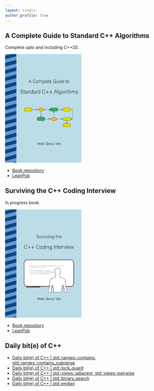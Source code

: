 ```yaml
---
layout: single
author_profile: true
---
```


## A Complete Guide to Standard C++ Algorithms

Complete upto and including C++20.

[<img src="assets/images/book_algorithms_cover.png" width="50%">](https://leanpub.com/cpp-algorithms-guide)

- [Book repository](https://github.com/HappyCerberus/book-cpp-algorithms)
- [LeanPub](https://leanpub.com/cpp-algorithms-guide)

## Surviving the C++ Coding Interview

In progress book.

[<img src="assets/images/book_coding_interview_cover.png" width="50%">](https://leanpub.com/cpp-coding-interview)

- [Book repository](https://leanpub.com/cpp-coding-interview)
- [LeanPub](https://leanpub.com/cpp-coding-interview)

## Daily bit(e) of C++

<ul>
<!-- SUBSTACK:START --><li><a href="https://medium.com/@simontoth/daily-bit-e-of-c-std-ranges-contains-std-ranges-contains-subrange-2537369173e4?source=rss-1e1de1006a93------2">Daily bit&lpar;e&rpar; of C++ | std::ranges::contains, std::ranges::contains_subrange</a></li><li><a href="https://medium.com/@simontoth/daily-bit-e-of-c-std-lock-guard-154750c6c1ad?source=rss-1e1de1006a93------2">Daily bit&lpar;e&rpar; of C++ | std::lock_guard</a></li><li><a href="https://medium.com/@simontoth/daily-bit-e-of-c-std-views-adjacent-std-views-pairwise-d5e820e16524?source=rss-1e1de1006a93------2">Daily bit&lpar;e&rpar; of C++ | std::views::adjacent, std::views::pairwise</a></li><li><a href="https://medium.com/@simontoth/daily-bit-e-of-c-std-binary-search-d587717067cf?source=rss-1e1de1006a93------2">Daily bit&lpar;e&rpar; of C++ | std::binary_search</a></li><li><a href="https://medium.com/@simontoth/daily-bit-e-of-c-std-endian-214550c9050e?source=rss-1e1de1006a93------2">Daily bit&lpar;e&rpar; of C++ | std::endian</a></li><!-- SUBSTACK:END -->
</ul>